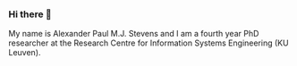 ### Hi there 👋

My name is Alexander Paul M.J. Stevens and I am a fourth year PhD researcher at the Research Centre for Information Systems Engineering (KU Leuven). 
<!--
**AlexanderPaulStevens/AlexanderPaulStevens** is a ✨ _special_ ✨ repository because its `README.md` (this file) appears on your GitHub profile.

Here are some ideas to get you started:
- 🔭 I’m currently working around the explainability and robustness of predictive models used for outcome prediction of process data

[![Alexanders's GitHub stats](https://github-readme-stats.vercel.app/api?username=AlexanderPaulStevens)](https://github.com/AlexanderPaulStevens/github-readme-stats)

